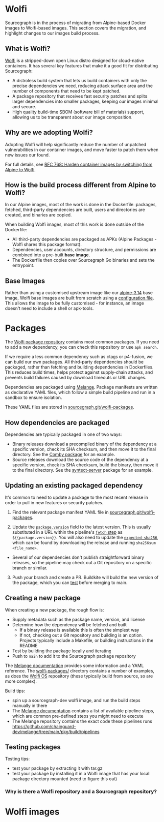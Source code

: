 # Wolfi

Sourcegraph is in the process of migrating from Alpine-based Docker images to Wolfi-based images. This section covers the migration, and highlight changes to our images build process.

## What is Wolfi?

[Wolfi](https://github.com/wolfi-dev) is a stripped-down open Linux distro designed for cloud-native containers. It has several key features that make it a good fit for distributing Sourcegraph:

* A distroless build system that lets us build containers with only the precise dependencies we need, reducing attack surface area and the number of components that need to be kept patched.
* A package repository that receives fast security patches and splits larger dependencies into smaller packages, keeping our images minimal and secure.
* High quality build-time SBOM (software bill of materials) support, allowing us to be transparent about our image composition.

## Why are we adopting Wolfi?

Adopting Wolfi will help significantly reduce the number of unpatched vulnerabilities in our container images, and move faster to patch them when new issues our found.

For full details, see [RFC 768: Harden container images by switching from Alpine to Wolfi](https://docs.google.com/document/d/1yQsXU7ekqPGjdkKItXKxROVNcJAYiGg3ZA70zJcLzIQ/edit#).

## How is the build process different from Alpine to Wolfi?

In our Alpine images, most of the work is done in the Dockerfile: packages, fetched, third-party dependencies are built, users and directories are created, and binaries are copied.

When building Wolfi images, most of this work is done outside of the Dockerfile:

- All third-party dependencies are packaged as APKs (Alpine Packages - Wolfi shares this package format).
- Dependencies, user accounts, directory structure, and permissions are combined into a pre-built **base image**.
- The Dockerfile then copies over Sourcegraph Go binaries and sets the entrypoint.

## Base Images

Rather than using a customised upstream image like our [alpine-3.14](https://github.com/sourcegraph/sourcegraph/blob/main/docker-images/alpine-3.14/Dockerfile) base image, Wolfi base images are built from scratch using a [configuration file](https://github.com/sourcegraph/sourcegraph/tree/main/wolfi-images). This allows the image to be fully customised - for instance, an image doesn't need to include a shell or apk-tools. 


# Packages

The [Wolfi package repository](https://github.com/wolfi-dev/os) contains most common packages. If you need to add a new dependency, you can check this repository or use `apk search`.

If we require a less common dependency such as ctags or p4-fusion, we can build our own packages. All third-party dependencies should be packaged, rather than fetching and building dependencies in Dockerfiles. This reduces build times, helps protect against supply-chain attacks, and prevents build failures caused by download timeouts or URL changes.

Dependencies are packaged using [Melange](https://github.com/chainguard-dev/melange). Package manifests are written as declarative YAML files, which follow a simple build pipeline and run in a sandbox to ensure isolation.

These YAML files are stored in [sourcegraph.git/wolfi-packages](https://sourcegraph.com/github.com/sourcegraph/sourcegraph/-/tree/wolfi-packages).

## How dependencies are packaged

Dependencies are typically packaged in one of two ways:
* Binary releases download a precompiled binary of the dependency at a specific version, check its SHA checksum, and then move it to the final directory. See the [Comby package](https://sourcegraph.com/github.com/sourcegraph/sourcegraph@321e0e9d01fa23b83bef57c1e69076866094af20/-/blob/wolfi-packages/comby.yaml?L27-37) for an example.
* Source releases download the source code of the dependency at a specific version, check its SHA checksum, build the binary, then move it to the final directory. See the [syntect-server](https://sourcegraph.com/github.com/sourcegraph/sourcegraph@321e0e9d01fa23b83bef57c1e69076866094af20/-/blob/wolfi-packages/syntect-server.yaml?L31-45) package for an example.

## Updating an existing packaged dependency

It's common to need to update a package to the most recent release in order to pull in new features or security patches.

1. Find the relevant package manifest YAML file in [sourcegraph.git/wolfi-packages](https://sourcegraph.com/github.com/sourcegraph/sourcegraph/-/tree/wolfi-packages).

2. Update the [`package.version`](https://sourcegraph.com/github.com/sourcegraph/sourcegraph@321e0e9d01fa23b83bef57c1e69076866094af20/-/blob/wolfi-packages/comby.yaml?L3) field to the latest version. This is usually substituted in a URL within the pipeline's [`fetch` step](https://sourcegraph.com/github.com/sourcegraph/sourcegraph@321e0e9d01fa23b83bef57c1e69076866094af20/-/blob/wolfi-packages/comby.yaml?L30) as `${{package.version}}`. You will also need to update the [`expected-sha256`](https://sourcegraph.com/github.com/sourcegraph/sourcegraph@321e0e9d01fa23b83bef57c1e69076866094af20/-/blob/wolfi-packages/comby.yaml?L31), which can be found by downloading the release and running `sha256sum <file_name>`. 

  *  Several of our dependencies don't publish straightforward binary releases, so the pipeline may check out a Git repository on a specific branch or similar.

3. Push your branch and create a PR. Buildkite will build the new version of the package, which you can [test](#testing-packages) before merging to main.



## Creating a new package

When creating a new package, the rough flow is:

- Supply metadata such as the package name, version, and license
- Determine how the dependency will be fetched and built
  - If a binary release is available this is often the simplest way
  - If not, checking out a Git repository and building is an option. Projects typically include a Makefile, or building instructions in the README
- Test by building the package locally and iterating
- Push to `main` to add it to the Sourcegraph package repository

The [Melange documentation](https://edu.chainguard.dev/open-source/melange/overview/) provides some information and a YAML reference. The [wolfi-packages/](https://sourcegraph.com/github.com/sourcegraph/sourcegraph@main/-/tree/wolfi-packages) directory contains a number of examples, as does the [Wolfi OS](https://github.com/wolfi-dev/os) repository (these typically build from source, so are more complex).



Build tips:
- spin up a sourcegraph-dev wolfi image, and run the build steps manually in there
- The [Melange documentation](https://edu.chainguard.dev/open-source/melange/melange-pipelines/) contains a list of available pipeline steps, which are common pre-defined steps you might need to execute 
- The Melange repository contains the exact code these pipelines runs https://github.com/chainguard-dev/melange/tree/main/pkg/build/pipelines

## Testing packages

Testing tips:
- test your package by extracting it with tar.gz
- test your package by installing it in a Wolfi image that has your local package directory mounted (need to figure this out)

### Why is there a Wolfi repository and a Sourcegraph repository?

# Wolfi images
